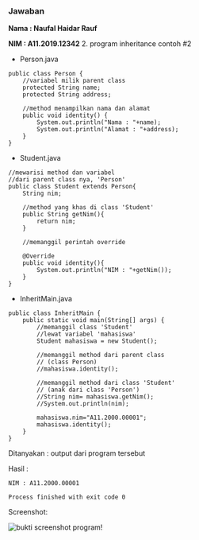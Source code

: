 ### Jawaban

**Nama  : Naufal Haidar Rauf**

**NIM   : A11.2019.12342**
2. program inheritance contoh #2

- Person.java

~~~
public class Person {
    //variabel milik parent class
    protected String name;
    protected String address;

    //method menampilkan nama dan alamat
    public void identity() {
        System.out.println("Nama : "+name);
        System.out.println("Alamat : "+address);
    }
}
~~~

- Student.java

~~~
//mewarisi method dan variabel
//dari parent class nya, 'Person'
public class Student extends Person{
    String nim;

    //method yang khas di class 'Student'
    public String getNim(){
        return nim;
    }

    //memanggil perintah override

    @Override
    public void identity(){
        System.out.println("NIM : "+getNim());
    }
}

~~~

- InheritMain.java

~~~
public class InheritMain {
    public static void main(String[] args) {
        //memanggil class 'Student'
        //lewat variabel 'mahasiswa'
        Student mahasiswa = new Student();

        //memanggil method dari parent class
        // (class Person)
        //mahasiswa.identity();

        //memanggil method dari class 'Student'
        // (anak dari class 'Person')
        //String nim= mahasiswa.getNim();
        //System.out.println(nim);

        mahasiswa.nim="A11.2000.00001";
        mahasiswa.identity();
    }
}

~~~

Ditanyakan : output dari program tersebut

Hasil :

~~~
NIM : A11.2000.00001

Process finished with exit code 0

~~~

Screenshot:

![bukti screenshot program!](pertemuan-8/praktikum/src/main/resources/contoh-soal-2.png)
